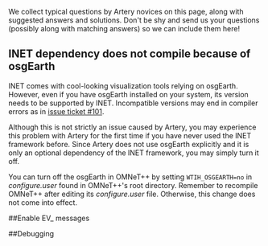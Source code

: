 We collect typical questions by Artery novices on this page, along with suggested answers and solutions.
Don't be shy and send us your questions (possibly along with matching answers) so we can include them here!

## INET dependency does not compile because of osgEarth

INET comes with cool-looking visualization tools relying on osgEarth.
However, even if you have osgEarth installed on your system, its version needs to be supported by INET.
Incompatible versions may end in compiler errors as in [issue ticket #101](https://github.com/riebl/artery/issues/101).

Although this is not strictly an issue caused by Artery, you may experience this problem with Artery for the first time if you have never used the INET framework before.
Since Artery does not use osgEarth explicitly and it is only an optional dependency of the INET framework, you may simply turn it off.

You can turn off the osgEarth in OMNeT++ by setting `WTIH_OSGEARTH=no` in *configure.user* found in OMNeT++'s root directory.
Remember to recompile OMNeT++ after editing its *configure.user* file.
Otherwise, this change does not come into effect.



##Enable EV_ messages 

##Debugging 
